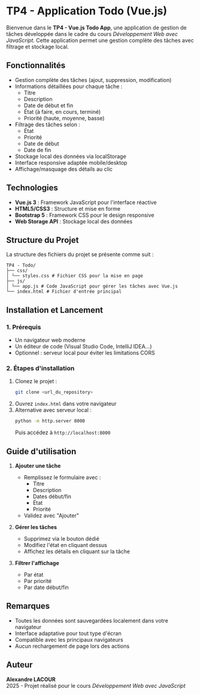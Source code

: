 # TP4 - Application Todo (Vue.js)

Bienvenue dans le **TP4 - Vue.js Todo App**, une application de gestion de tâches développée dans le cadre du cours
*Développement Web avec JavaScript*. Cette application permet une gestion complète des tâches avec filtrage et stockage
local.

## **Fonctionnalités**

- Gestion complète des tâches (ajout, suppression, modification)
- Informations détaillées pour chaque tâche :
    - Titre
    - Description
    - Date de début et fin
    - État (à faire, en cours, terminé)
    - Priorité (haute, moyenne, basse)
- Filtrage des tâches selon :
    - État
    - Priorité
    - Date de début
    - Date de fin
- Stockage local des données via localStorage
- Interface responsive adaptée mobile/desktop
- Affichage/masquage des détails au clic

## **Technologies**

- **Vue.js 3** : Framework JavaScript pour l'interface réactive
- **HTML5/CSS3** : Structure et mise en forme
- **Bootstrap 5** : Framework CSS pour le design responsive
- **Web Storage API** : Stockage local des données


## **Structure du Projet**
La structure des fichiers du projet se présente comme suit : 

    TP4 - Todo/
    ├── css/
    │ └── styles.css # Fichier CSS pour la mise en page
    ├── js/
    │ └── app.js # Code JavaScript pour gérer les tâches avec Vue.js
    └── index.html # Fichier d'entrée principal

## **Installation et Lancement**

### 1. Prérequis

- Un navigateur web moderne
- Un éditeur de code (Visual Studio Code, IntelliJ IDEA...)
- Optionnel : serveur local pour éviter les limitations CORS

### 2. Étapes d'installation

1. Clonez le projet :
   ```bash
   git clone <url_du_repository>
   ```
2. Ouvrez `index.html` dans votre navigateur
3. Alternative avec serveur local :
   ```bash
   python -m http.server 8000
   ```
   Puis accédez à `http://localhost:8000`

## **Guide d'utilisation**

1. **Ajouter une tâche**
    - Remplissez le formulaire avec :
        - Titre
        - Description
        - Dates début/fin
        - État
        - Priorité
    - Validez avec "Ajouter"

2. **Gérer les tâches**
    - Supprimez via le bouton dédié
    - Modifiez l'état en cliquant dessus
    - Affichez les détails en cliquant sur la tâche

3. **Filtrer l'affichage**
    - Par état
    - Par priorité
    - Par date début/fin

## **Remarques**

- Toutes les données sont sauvegardées localement dans votre navigateur
- Interface adaptative pour tout type d'écran
- Compatible avec les principaux navigateurs
- Aucun rechargement de page lors des actions

## **Auteur**

**Alexandre LACOUR**  
2025 - Projet réalisé pour le cours *Développement Web avec JavaScript*